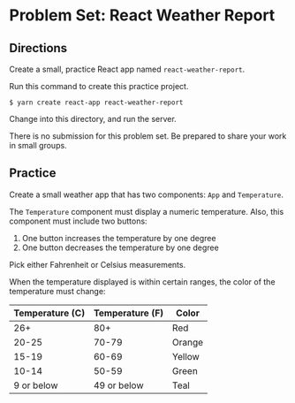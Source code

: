 # Problem Set: React Weather Report

## Directions

Create a small, practice React app named `react-weather-report`.

Run this command to create this practice project.

```
$ yarn create react-app react-weather-report
```

Change into this directory, and run the server.

There is no submission for this problem set. Be prepared to share your work in small groups.

## Practice

Create a small weather app that has two components: `App` and `Temperature`.

The `Temperature` component must display a numeric temperature. Also, this component must include two buttons:

1. One button increases the temperature by one degree
1. One button decreases the temperature by one degree

Pick either Fahrenheit or Celsius measurements.

When the temperature displayed is within certain ranges, the color of the temperature must change:

| Temperature (C) | Temperature (F) | Color  |
| --------------- | --------------- | ------ |
| 26+             | 80+             | Red    |
| 20-25           | 70-79           | Orange |
| 15-19           | 60-69           | Yellow |
| 10-14           | 50-59           | Green  |
| 9 or below      | 49 or below     | Teal   |
